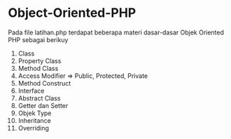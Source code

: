 # Object-Oriented-PHP

Pada file latihan.php terdapat beberapa materi dasar-dasar Objek Oriented PHP sebagai berikuy
1. Class
2. Property Class
3. Method Class
4. Access Modifier => Public, Protected, Private
5. Method Construct
6. Interface
7. Abstract Class
8. Getter dan Setter
9. Objek Type
10. Inheritance
11. Overriding
